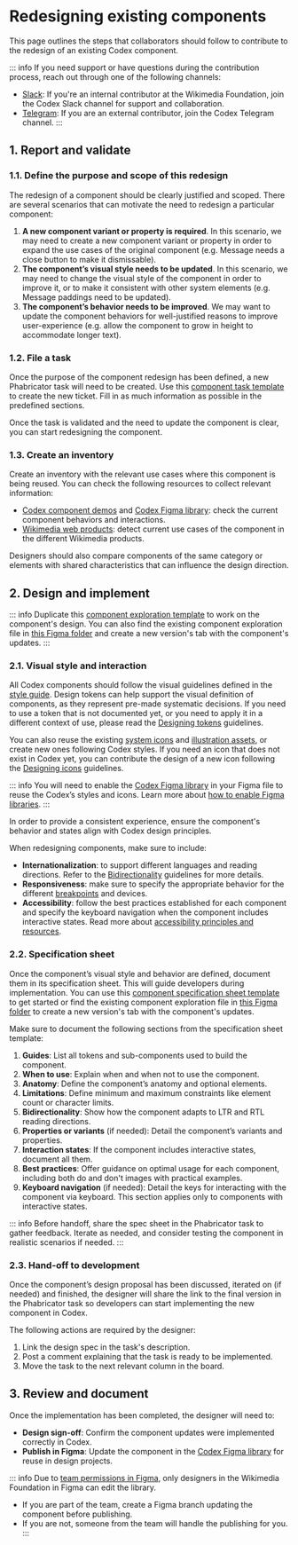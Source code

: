 # Redesigning existing components

This page outlines the steps that collaborators should follow to contribute to the redesign of an existing Codex component.

::: info
If you need support or have questions during the contribution process, reach out through one of the following channels:
- [Slack](https://wikimedia.enterprise.slack.com/archives/C03DKGSEPL2): If you're an internal contributor at the Wikimedia Foundation, join the Codex Slack channel for support and collaboration.
- [Telegram](https://t.me/+oeXgL95hvgZiMDgx): If you are an external contributor, join the Codex Telegram channel.
:::

## 1. Report and validate

### 1.1. Define the purpose and scope of this redesign

The redesign of a component should be clearly justified and scoped. There are several scenarios that can motivate the need to redesign a particular component:

1. **A new component variant or property is required**. In this scenario, we may need to create a new component variant or property in order to expand the use cases of the original component (e.g. Message needs a close button to make it dismissable).
2. **The component’s visual style needs to be updated**. In this scenario, we may need to change the visual style of the component in order to improve it, or to make it consistent with other system elements (e.g. Message paddings need to be updated).
3. **The component’s behavior needs to be improved**. We may want to update the component behaviors for well-justified reasons to improve user-experience (e.g. allow the component to grow in height to accommodate longer text).

### 1.2. File a task

Once the purpose of the component redesign has been defined, a new Phabricator task will need to be created. Use this [component task template][component-task-template] to create the new ticket. Fill in as much information as possible in the predefined sections.

Once the task is validated and the need to update the component is clear, you can start redesigning the component.

### 1.3. Create an inventory

Create an inventory with the relevant use cases where this component is being reused. You can check the following resources to collect relevant information:

- [Codex component demos](../components/overview.md) and [Codex Figma library](https://www.figma.com/file/KoDuJMadWBXtsOtzGS4134/%E2%9D%96-Codex-components?node-id=1891%3A4420): check the current component behaviors and interactions.
- [Wikimedia web products](https://www.wikimedia.org/): detect current use cases of the component in the different Wikimedia products.

Designers should also compare components of the same category or elements with shared characteristics that can influence the design direction.

## 2. Design and implement

::: info
Duplicate this [component exploration template](https://www.figma.com/file/6hNSvvL4CoyfemXECihJD5/Exploration-File-(Template)?node-id=1%3A3627) to work on the component's design. You can also find the existing component exploration file in [this Figma folder](https://www.figma.com/files/project/44938429) and create a new version's tab with the component's updates.
:::

### 2.1. Visual style and interaction

All Codex components should follow the visual guidelines defined in the [style guide](../style-guide/overview.html). Design tokens can help support the visual definition of components, as they represent pre-made systematic decisions. If you need to use a token that is not documented yet, or you need to apply it in a different context of use, please read the [Designing tokens](designing-tokens.md) guidelines.

You can also reuse the existing [system icons](https://www.figma.com/design/KoDuJMadWBXtsOtzGS4134/Codex?node-id=20598-51338&node-type=canvas&t=plW1hmguHVWs3fWZ-11) and [illustration assets](https://www.figma.com/design/KoDuJMadWBXtsOtzGS4134/Codex?node-id=20598-51408&node-type=canvas&t=plW1hmguHVWs3fWZ-11), or create new ones following Codex styles. If you need an icon that does not exist in Codex yet, you can contribute the design of a new icon following the [Designing icons](./designing-icons.md) guidelines.

::: info
You will need to enable the [Codex Figma library](https://www.figma.com/design/KoDuJMadWBXtsOtzGS4134/Codex?node-id=1891-4420&node-type=canvas&t=plW1hmguHVWs3fWZ-11) in your Figma file to reuse the Codex’s styles and icons. Learn more about [how to enable Figma libraries](https://help.figma.com/hc/en-us/articles/360038743434#access).
:::

In order to provide a consistent experience, ensure the component's behavior and states align with Codex design principles.

When redesigning components, make sure to include:

- **Internationalization**: to support different languages and reading directions. Refer to the [Bidirectionality](../style-guide/bidirectionality.md) guidelines for more details.
- **Responsiveness**: make sure to specify the appropriate behavior for the different [breakpoints](../design-tokens/breakpoint.md) and devices.
- **Accessibility**: follow the best practices established for each component and specify the keyboard navigation when the component includes interactive states. Read more about [accessibility principles and resources](../style-guide/accessibility.md).

### 2.2. Specification sheet

Once the component’s visual style and behavior are defined, document them in its specification sheet. This will guide developers during implementation. You can use this [component specification sheet template](https://www.figma.com/file/6hNSvvL4CoyfemXECihJD5/Component-spec-sheet-(exploration-file-template)?node-id=501%3A22874) to get started or find the existing component exploration file in [this Figma folder](https://www.figma.com/files/project/44938429) to create a new version's tab with the component's updates.

Make sure to document the following sections from the specification sheet template:

1. **Guides**: List all tokens and sub-components used to build the component.
2. **When to use**: Explain when and when not to use the component.
3. **Anatomy**: Define the component’s anatomy and optional elements.
4. **Limitations**: Define minimum and maximum constraints like element count or character limits.
5. **Bidirectionality**: Show how the component adapts to LTR and RTL reading directions.
6. **Properties or variants** (if needed): Detail the component’s variants and properties.
7. **Interaction states**: If the component includes interactive states, document all them.
8. **Best practices**: Offer guidance on optimal usage for each component, including both do and don't images with practical examples.
9. **Keyboard navigation** (if needed): Detail the keys for interacting with the component via keyboard. This section applies only to components with interactive states.

::: info
Before handoff, share the spec sheet in the Phabricator task to gather feedback. Iterate as needed, and consider testing the component in realistic scenarios if needed.
:::

### 2.3. Hand-off to development

Once the component’s design proposal has been discussed, iterated on (if needed) and finished, the designer will share the link to the final version in the Phabricator task so developers can start implementing the new component in Codex.

The following actions are required by the designer:

1. Link the design spec in the task's description.
2. Post a comment explaining that the task is ready to be implemented.
3. Move the task to the next relevant column in the board.

## 3. Review and document

Once the implementation has been completed, the designer will need to:

- **Design sign-off**: Confirm the component updates were implemented correctly in Codex.
- **Publish in Figma**: Update the component in the [Codex Figma library](https://www.figma.com/design/KoDuJMadWBXtsOtzGS4134/Codex?node-id=1891-4420&node-type=canvas&t=plW1hmguHVWs3fWZ-11) for reuse in design projects.

::: info
Due to [team permissions in Figma](https://help.figma.com/hc/en-us/articles/360039970673-Team-permissions), only designers in the Wikimedia Foundation in Figma can edit the library.
- If you are part of the team, create a Figma branch updating the component before publishing.
- If you are not, someone from the team will handle the publishing for you.
:::

[component-task-template]: https://phabricator.wikimedia.org/maniphest/task/edit/form/1/?title=Update%20%5BComponentName%5D%20component%20in%20Codex&description=%23%23%20Background%0D%0A%0D%0ANOTE%3A%20%2F%2FWhen%20creating%20a%20component%20task%2C%20please%20try%20to%20fill%20out%20the%20entire%20Background%20section.%20The%20rest%20of%20the%20task%20description%20can%20be%20populated%20later.%2F%2F%0D%0A%0D%0A-%20**Description%3A**%20%2F%2Fadd%20a%20brief%20description%20of%20this%20component%2F%2F%0D%0A-%20**History%3A**%20%2F%2Fdescribe%20or%20link%20to%20prior%20discussions%20related%20to%20this%20component%2F%2F%0D%0A-%20**Known%20use%20case(s)%3A**%20%2F%2Fdescribe%20known%20use%20cases%20for%20this%20component%2C%20including%20the%20project%2C%20team%2C%20and%20timeline%2F%2F%0D%0A-%20**Considerations%3A**%20%2F%2Flist%20any%20known%20challenges%20or%20blockers%2C%20or%20any%20other%20important%20information%2F%2F%0D%0A%0D%0A%23%23%23%20User%20stories%0D%0A%0D%0A%2F%2Fadd%20at%20least%20one%20user%20story%2F%2F%0D%0A%0D%0A%23%23%23%20Previous%20implementations%0D%0A%0D%0A-%20**Codex%20demo%3A**%20%2F%2Fadd%20%5B%5B%20https%3A%2F%2Fdoc.wikimedia.org%2Fcodex%2Fmain%2Fcomponents%2Foverview.html%20%7C%20Codex%20demo%20%5D%5D%20current%20component%20link%2F%2F%0D%0A-%20**OOUI%3A**%20%2F%2Fadd%20the%20relevant%20OOUI%20widget%20name%20here%2C%20if%20applicable.%20See%20%5B%5B%20https%3A%2F%2Fdoc.wikimedia.org%2Foojs-ui%2Fmaster%2Fdemos%2F%3Fpage%3Dwidgets%26theme%3Dwikimediaui%26direction%3Dltr%26platform%3Ddesktop%20%7C%20OOUI%20demos%20%5D%5D.%2F%2F%0D%0A-%20**Vue%3A**%20%2F%2Fadd%20any%20existing%20Vue%20implementations%2C%20if%20applicable.%20See%20%5B%5B%20https%3A%2F%2Fphabricator.wikimedia.org%2FT272885%20%7C%20Vue%20component%20inventory%20%5D%5D.%2F%2F%0D%0A%0D%0A%23%23%23%20Design%20spec%0D%0A%0D%0A%2F%2F%20Once%20a%20component%20spec%20sheet%20has%20been%20created%20in%20Figma%2C%20remove%20the%20note%20stating%20that%20the%20spec%20is%20missing%20and%20link%20to%20the%20spec%20below.%20%2F%2F%0D%0A%0D%0A%7C%20Component%20spec%20sheet%20link%20%7C%0D%0A%0D%0A%23%23%23%20Open%20questions%0D%0A%0D%0A%2F%2F%20Add%20here%20the%20questions%20to%20be%20answered%20in%20order%20to%20design%20and%20implement%20the%20component%20%2F%2F%0D%0A%0D%0A%23%23%23%20Acceptance%20criteria%20(or%20Done)%0D%0A%0D%0A**Design**%0D%0A-%20%5B%5D%20Design%20the%20Figma%20spec%20sheet%20and%20add%20a%20link%20to%20it%20in%20this%20task%0D%0A-%20%5B%5D%20Update%20the%20main%20component%20in%20the%20%5BCodex%20Figma%20library%5D(https%3A%2F%2Fwww.figma.com%2Ffile%2FKoDuJMadWBXtsOtzGS4134%2F%25E2%259D%2596-Codex-components%3Fnode-id%3D1891%253A4420%26viewport%3D287%252C338%252C0.28).%20%2F%2FThis%20step%20will%20be%20done%20by%20a%20DST%20member.%2F%2F%0D%0A%0D%0A**Code**%0D%0A%5B%5D%20Implement%20the%20component%20changes%20in%20Codex&projects=Codex
